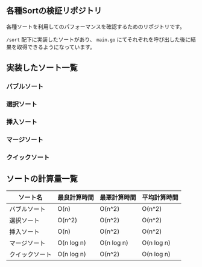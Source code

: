 ## 各種Sortの検証リポジトリ

各種ソートを利用してのパフォーマンスを確認するためのリポジトリです。

`/sort` 配下に実装したソートがあり、 `main.go` にてそれぞれを呼び出した後に結果を取得できるようになっています。

## 実装したソート一覧

### バブルソート
### 選択ソート
### 挿入ソート
### マージソート
### クイックソート

## ソートの計算量一覧

|  ソート名  |  最良計算時間  |  最悪計算時間  |  平均計算時間  |
| ---- | ---- | ---- | ---- |
| バブルソート |  O(n)  |  O(n^2)  |  O(n^2)  |
| 選択ソート |  O(n^2)  |  O(n^2)  |  O(n^2)  | 
| 挿入ソート |  O(n)  |  O(n^2)  |  O(n^2)  | 
| マージソート |  O(n log n)  |  O(n log n)  |  O(n log n)  | 
| クイックソート |  O(n log n)  |  O(n^2)  |  O(n log n)  | 
